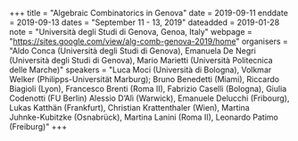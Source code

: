 +++
title = "Algebraic Combinatorics in Genova"
date = 2019-09-11
enddate = 2019-09-13
dates = "September 11 - 13, 2019"
dateadded = 2019-01-28
note = "Università degli Studi di Genova, Genoa, Italy"
webpage = "https://sites.google.com/view/alg-comb-genova-2019/home"
organisers = "Aldo Conca (Università degli Studi di Genova), Emanuela De Negri (Università degli Studi di Genova), Mario Marietti (Università Politecnica delle Marche)"
speakers = "Luca Moci (Università di Bologna), Volkmar Welker (Philipps-&#8288;Universität Marburg); Bruno Benedetti (Miami), Riccardo Biagioli (Lyon), Francesco Brenti (Roma II), Fabrizio Caselli (Bologna), Giulia Codenotti (FU Berlin)
Alessio D’Alì (Warwick), Emanuele Delucchi (Fribourg), Lukas Katthän (Frankfurt), Christian Krattenthaler (Wien), Martina Juhnke-&#8288;Kubitzke (Osnabrück), Martina Lanini (Roma II), Leonardo Patimo (Freiburg)"
+++
